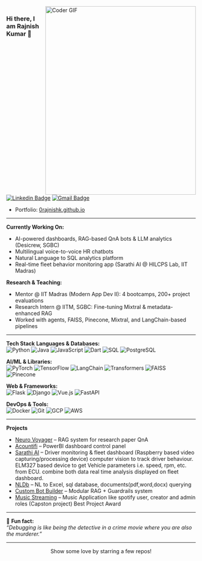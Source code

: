 <img align="right" src="https://user-images.githubusercontent.com/74038190/229223263-cf2e4b07-2615-4f87-9c38-e37600f8381a.gif" alt="Coder GIF" width="400" height="500">

### Hi there, I am Rajnish Kumar 👋

[![Linkedin Badge](https://img.shields.io/badge/-0rajnishk-blue?style=flat-square&logo=Linkedin&logoColor=white&link=https://www.linkedin.com/in/0rajnishk/)](https://www.linkedin.com/in/0rajnishk/)
[![Gmail Badge](https://img.shields.io/badge/-0rajnishk@gmail.com-c14438?style=flat-square&logo=Gmail&logoColor=white&link=mailto:0rajnishk@gmail.com)](mailto:0rajnishk@gmail.com)
-  Portfolio: [0rajnishk.github.io](https://0rajnishk.github.io)

---

 **Currently Working On:**
- AI-powered dashboards, RAG-based QnA bots & LLM analytics (Desicrew, SGBC)
- Multilingual voice-to-voice HR chatbots
- Natural Language to SQL analytics platform
- Real-time fleet behavior monitoring app (Sarathi AI @ HILCPS Lab, IIT Madras)

 **Research & Teaching:**
- Mentor @ IIT Madras (Modern App Dev II): 4 bootcamps, 200+ project evaluations
- Research Intern @ IITM, SGBC: Fine-tuning Mixtral & metadata-enhanced RAG
- Worked with agents, FAISS, Pinecone, Mixtral, and LangChain-based pipelines

---

 **Tech Stack**
**Languages & Databases:**  
![Python](https://img.shields.io/badge/-Python-000?style=flat&logo=python)
![Java](https://img.shields.io/badge/-Java-000?style=flat&logo=java)
![JavaScript](https://img.shields.io/badge/-JavaScript-000?style=flat&logo=javascript)
![Dart](https://img.shields.io/badge/-Dart-000?style=flat&logo=dart)
![SQL](https://img.shields.io/badge/-SQL-000?style=flat&logo=mysql)
![PostgreSQL](https://img.shields.io/badge/-PostgreSQL-000?style=flat&logo=postgresql)

**AI/ML & Libraries:**  
![PyTorch](https://img.shields.io/badge/-PyTorch-000?style=flat&logo=pytorch)
![TensorFlow](https://img.shields.io/badge/-TensorFlow-000?style=flat&logo=tensorflow)
![LangChain](https://img.shields.io/badge/-LangChain-000?style=flat)
![Transformers](https://img.shields.io/badge/-HuggingFace-000?style=flat&logo=huggingface)
![FAISS](https://img.shields.io/badge/-FAISS-000?style=flat)
![Pinecone](https://img.shields.io/badge/-Pinecone-000?style=flat)

**Web & Frameworks:**  
![Flask](https://img.shields.io/badge/-Flask-000?style=flat&logo=flask)
![Django](https://img.shields.io/badge/-Django-000?style=flat&logo=django)
![Vue.js](https://img.shields.io/badge/-Vue.js-000?style=flat&logo=vue.js)
![FastAPI](https://img.shields.io/badge/-FastAPI-000?style=flat&logo=fastapi)

**DevOps & Tools:**  
![Docker](https://img.shields.io/badge/-Docker-000?style=flat&logo=docker)
![Git](https://img.shields.io/badge/-Git-000?style=flat&logo=git)
![GCP](https://img.shields.io/badge/-Google%20Cloud-000?style=flat&logo=google-cloud)
![AWS](https://img.shields.io/badge/-AWS-000?style=flat&logo=amazon-aws)

---

 **Projects**  
- [Neuro Voyager](https://github.com/0rajnishk/sgbc) – RAG system for research paper QnA
- [Acountifi](https://github.com/0rajnishk/sgbc) – PowerBI dashboard control panel
- [Sarathi AI](https://github.com/0rajnishk/hilcps-FedEx-Project-) – Driver monitoring & fleet dashboard (Raspberry based video capturing/processing device) computer vision to track driver behaviour. ELM327 based device to get Vehicle parameters i.e. speed, rpm, etc. from ECU. combine both data real time analysis displayed on fleet dashboard.
- [NLDb](https://github.com/0rajnishk/) – NL to Excel, sql database, documents(pdf,word,docx) querying
- [Custom Bot Builder](https://github.com/0rajnishk/) – Modular RAG + Guardrails system
- [Music Streaming](https://github.com/0rajnishk/MAD-II-Project) – Music Application like spotify user, creator and admin roles (Capston project) Best Project Award

---

🔧 **Fun fact:**  
*“Debugging is like being the detective in a crime movie where you are also the murderer.”*

---

<p align="center"> Show some love by starring a few repos!</p>
